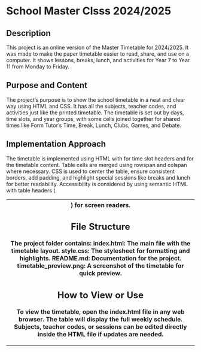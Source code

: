 
# School Master Clsss 2024/2025
## Description

This project is an online version of the Master Timetable for 2024/2025. It was made to make the paper timetable easier to read, share, and use on a computer. It shows lessons, breaks, lunch, and activities for Year 7 to Year 11 from Monday to Friday.

## Purpose and Content
The project’s purpose is to show the school timetable in a neat and clear way using HTML and CSS. It has all the subjects, teacher codes, and activities just like the printed timetable. The timetable is set out by days, time slots, and year groups, with some cells joined together for shared times like Form Tutor’s Time, Break, Lunch, Clubs, Games, and Debate.

## Implementation Approach
The timetable is implemented using HTML <table> with <thead> for time slot headers and <tbody> for the timetable content. Table cells are merged using rowspan and colspan where necessary. CSS is used to center the table, ensure consistent borders, add padding, and highlight special sessions like breaks and lunch for better readability. Accessibility is considered by using semantic HTML with table headers (<th>) for screen readers.

## File Structure
The project folder contains:
index.html: The main file with the timetable layout.
style.css: The stylesheet for formatting and highlights.
README.md: Documentation for the project.
timetable_preview.png: A screenshot of the timetable for quick preview.

## How to View or Use
To view the timetable, open the index.html file in any web browser. The table will display the full weekly schedule. Subjects, teacher codes, or sessions can be edited directly inside the HTML file if updates are needed.
